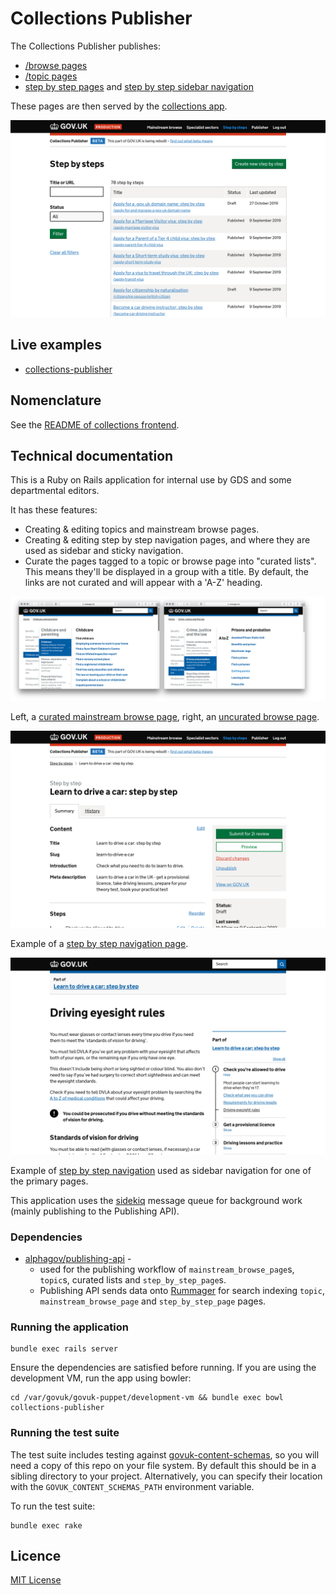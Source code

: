 # Collections Publisher

The Collections Publisher publishes:

- [/browse pages](https://www.gov.uk/browse/births-deaths-marriages/register-offices)
- [/topic pages](https://www.gov.uk/topic/business-enterprise/export-finance)
- [step by step pages](https://www.gov.uk/learn-to-drive-a-car) and [step by step sidebar navigation](https://www.gov.uk/driving-eyesight-rules)

These pages are then served by the [collections app](https://github.com/alphagov/collections).

![Screenshot of Collections Publisher](docs/screenshot.png)

## Live examples

- [collections-publisher](https://collections-publisher.publishing.service.gov.uk/)

## Nomenclature

See the [README of collections frontend](https://github.com/alphagov/collections).

## Technical documentation

This is a Ruby on Rails application for internal use by GDS and some departmental editors.

It has these features:

- Creating & editing topics and mainstream browse pages.
- Creating & editing step by step navigation pages, and where they are used as sidebar and sticky navigation.
- Curate the pages tagged to a topic or browse page into "curated lists". This means they'll be displayed in a group with a title. By default, the links are not curated and will appear with a 'A-Z' heading.

![Screenshot of curated and non-curated pages](docs/screenshot-curated-topics.png)

Left, a [curated mainstream browse page](https://www.gov.uk/browse/childcare-parenting/childcare), right, an [uncurated browse page](https://www.gov.uk/browse/justice/prisons-probation).

![Screenshot of a step by step navigation page](docs/screenshot-step-by-step-page.png)

Example of a [step by step navigation page](https://www.gov.uk/learn-to-drive-a-car).

![Screenshot of step by step navigation sidebar](docs/screenshot-step-by-step-sidebar-navigation.png)

Example of [step by step navigation](https://www.gov.uk/driving-eyesight-rules) used as sidebar navigation for one of the primary pages.

This application uses the [sidekiq](http://sidekiq.org/) message queue for background work (mainly publishing to the Publishing API).

### Dependencies

- [alphagov/publishing-api](https://github.com/alphagov/publishing-api) -
  - used for the publishing workflow of `mainstream_browse_page`s, `topic`s, curated lists and `step_by_step_page`s.
  - Publishing API sends data onto [Rummager](https://github.com/alphagov/rummager) for search indexing `topic`, `mainstream_browse_page` and `step_by_step_page` pages.


### Running the application

```
bundle exec rails server
```

Ensure the dependencies are satisfied before
running. If you are using the development VM, run the app using bowler:

```
cd /var/govuk/govuk-puppet/development-vm && bundle exec bowl collections-publisher
```

### Running the test suite

The test suite includes testing against
[govuk-content-schemas](http://github.com/alphagov/govuk-content-schemas), so
you will need a copy of this repo on your file system. By default this should
be in a sibling directory to your project. Alternatively, you can specify their
location with the `GOVUK_CONTENT_SCHEMAS_PATH` environment variable.

To run the test suite:

```
bundle exec rake
```

## Licence

[MIT License](LICENSE.txt)
